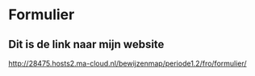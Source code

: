 # Formulier

## Dit is de link naar mijn website

http://28475.hosts2.ma-cloud.nl/bewijzenmap/periode1.2/fro/formulier/

